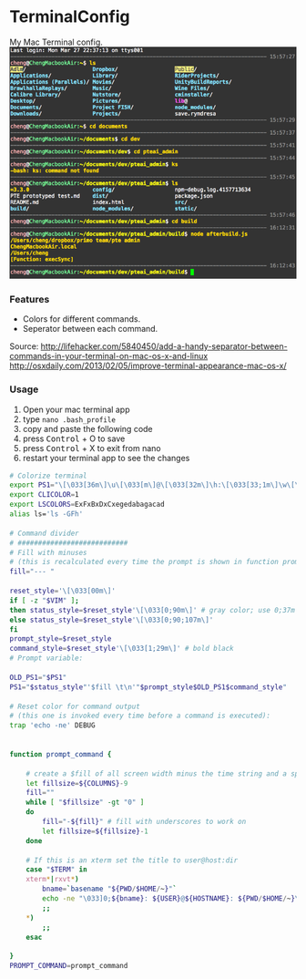 # TerminalConfig
My Mac Terminal config.
![Screenshot](https://github.com/paraself/TerminalConfig/blob/master/s.png)
### Features
- Colors for different commands.
- Seperator between each command.

Source:
http://lifehacker.com/5840450/add-a-handy-separator-between-commands-in-your-terminal-on-mac-os-x-and-linux  
http://osxdaily.com/2013/02/05/improve-terminal-appearance-mac-os-x/

### Usage
1. Open your mac terminal app
2. type `nano .bash_profile`
3. copy and paste the following code
4. press <kbd>Control</kbd> + O to save
5. press <kbd>Control</kbd> + X to exit from nano
6. restart your terminal app to see the changes

```bash
# Colorize terminal
export PS1="\[\033[36m\]\u\[\033[m\]@\[\033[32m\]\h:\[\033[33;1m\]\w\[\033[m\]\$ "
export CLICOLOR=1
export LSCOLORS=ExFxBxDxCxegedabagacad
alias ls='ls -GFh'

# Command divider
# ###########################
# Fill with minuses
# (this is recalculated every time the prompt is shown in function prompt_command):
fill="--- "

reset_style='\[\033[00m\]'
if [ -z "$VIM" ];
then status_style=$reset_style'\[\033[0;90m\]' # gray color; use 0;37m for lighter color
else status_style=$reset_style'\[\033[0;90;107m\]'
fi
prompt_style=$reset_style
command_style=$reset_style'\[\033[1;29m\]' # bold black
# Prompt variable:

OLD_PS1="$PS1"
PS1="$status_style"'$fill \t\n'"$prompt_style$OLD_PS1$command_style"

# Reset color for command output
# (this one is invoked every time before a command is executed):
trap 'echo -ne' DEBUG


function prompt_command {

    # create a $fill of all screen width minus the time string and a space:
    let fillsize=${COLUMNS}-9
    fill=""
    while [ "$fillsize" -gt "0" ]
    do
        fill="-${fill}" # fill with underscores to work on
        let fillsize=${fillsize}-1
    done

    # If this is an xterm set the title to user@host:dir
    case "$TERM" in
    xterm*|rxvt*)
        bname=`basename "${PWD/$HOME/~}"`
        echo -ne "\033]0;${bname}: ${USER}@${HOSTNAME}: ${PWD/$HOME/~}\007"
        ;;
    *)
        ;;
    esac

}
PROMPT_COMMAND=prompt_command
```
